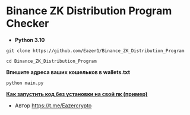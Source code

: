 # Binance ZK Distribution Program Checker

- **Python 3.10**

```
git clone https://github.com/Eazer1/Binance_ZK_Distribution_Program
```
```
cd Binance_ZK_Distribution_Program
```
**Впишите адреса ваших кошельков в wallets.txt**
```
python main.py
```
[**Как запустить код без установки на свой пк (пример)**](https://teletype.in/@eazer/how_to_start_code_in_chrome)

- Автор https://t.me/Eazercrypto
